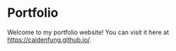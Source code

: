 # Portfolio
Welcome to my portfolio website! You can visit it here at https://caidenfung.github.io/.